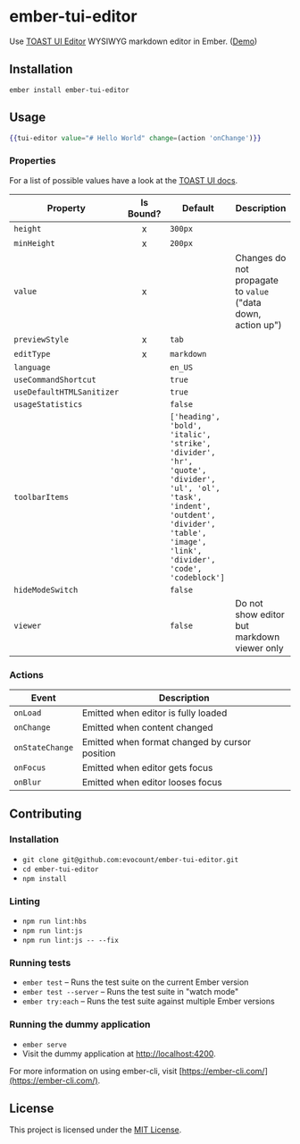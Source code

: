 # ember-tui-editor

Use [TOAST UI Editor](https://github.com/nhnent/tui.editor) WYSIWYG markdown editor in Ember. ([Demo](https://evocount.github.io/ember-tui-editor/))

## Installation


```
ember install ember-tui-editor
```


## Usage

```hbs
{{tui-editor value="# Hello World" change=(action 'onChange')}}
```


### Properties

For a list of possible values have a look at the [TOAST UI docs](https://nhnent.github.io/tui.editor/api/latest/ToastUIEditor.html).

| Property | Is Bound? | Default | Description |
| --- | :---: | --- | --- |
| `height` | x | `300px` |   |
| `minHeight` | x | `200px` |   |
| `value` | x |  | Changes do not propagate to `value` ("data down, action up") |
| `previewStyle` | x | `tab` |   |
| `editType` | x | `markdown` |   |
| `language` |  | `en_US` |   |
| `useCommandShortcut` |   | `true` |   |
| `useDefaultHTMLSanitizer` |   | `true` |   |
| `usageStatistics` |   | `false` |   |
| `toolbarItems` |   | `['heading', 'bold', 'italic', 'strike', 'divider', 'hr', 'quote', 'divider', 'ul', 'ol', 'task', 'indent', 'outdent', 'divider', 'table', 'image', 'link', 'divider', 'code', 'codeblock']` |   |
| `hideModeSwitch` |   | `false` |   |
| `viewer` |   | `false` | Do not show editor but markdown viewer only |


### Actions

| Event | Description |
| --- | --- |
| `onLoad` | Emitted when editor is fully loaded |
| `onChange` | Emitted when content changed |
| `onStateChange` | Emitted when format changed by cursor position |
| `onFocus` | Emitted when editor gets focus |
| `onBlur` | Emitted when editor looses focus |

## Contributing

### Installation

* `git clone git@github.com:evocount/ember-tui-editor.git`
* `cd ember-tui-editor`
* `npm install`

### Linting

* `npm run lint:hbs`
* `npm run lint:js`
* `npm run lint:js -- --fix`

### Running tests

* `ember test` – Runs the test suite on the current Ember version
* `ember test --server` – Runs the test suite in "watch mode"
* `ember try:each` – Runs the test suite against multiple Ember versions

### Running the dummy application

* `ember serve`
* Visit the dummy application at [http://localhost:4200](http://localhost:4200).

For more information on using ember-cli, visit [https://ember-cli.com/](https://ember-cli.com/).

## License

This project is licensed under the [MIT License](LICENSE.md).

